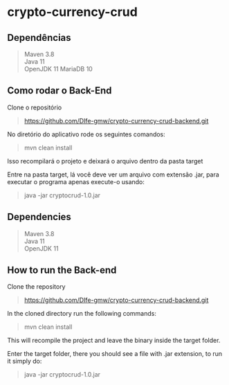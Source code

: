 # crypto-currency-crud

## Dependências

> Maven 3.8\
> Java 11\
> OpenJDK 11
> MariaDB 10

## Como rodar o Back-End

Clone o repositório

> https://github.com/DIfe-gmw/crypto-currency-crud-backend.git

No diretório do aplicativo rode os seguintes comandos:

> mvn clean install

Isso recompilará o projeto e deixará o arquivo dentro da pasta target

Entre na pasta target, lá você deve ver um arquivo com extensão .jar, para executar o programa apenas execute-o usando:

> java -jar cryptocrud-1.0.jar

## Dependencies

> Maven 3.8\
> Java 11\
> OpenJDK 11
## How to run the Back-end

Clone the repository

> https://github.com/DIfe-gmw/crypto-currency-crud-backend.git

In the cloned directory run the following commands:

> mvn clean install

This will recompile the project and leave the binary inside the target folder.

Enter the target folder, there you should see a file with .jar extension, to run it simply do:

> java -jar cryptocrud-1.0.jar




